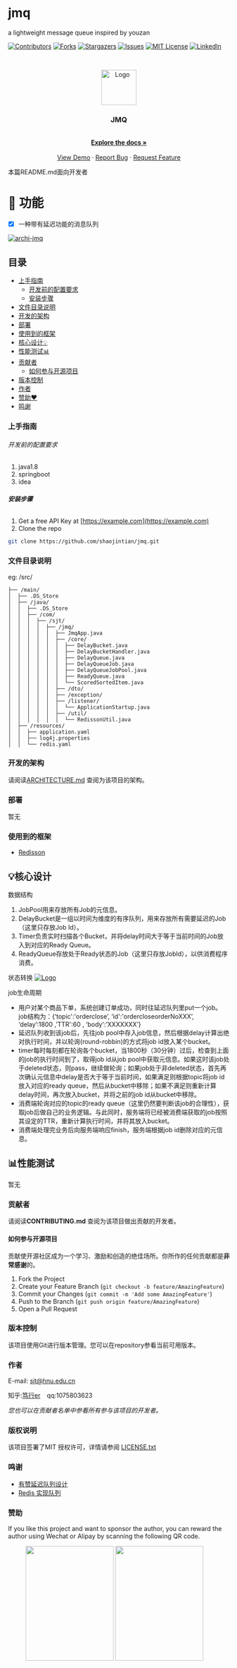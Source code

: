 # jmq

a lightweight message queue  inspired by youzan

<!-- PROJECT SHIELDS -->

[![Contributors][contributors-shield]][contributors-url]
[![Forks][forks-shield]][forks-url]
[![Stargazers][stars-shield]][stars-url]
[![Issues][issues-shield]][issues-url]
[![MIT License][license-shield]][license-url]
[![LinkedIn][linkedin-shield]][linkedin-url]




<!-- PROJECT LOGO -->
<br />

<p align="center">
  <a href="https://github.com/shaojintian/jmq/">
    <img src="docs/images/logo.png" alt="Logo" width="80" height="80">
  </a>

  <h3 align="center">JMQ</h3>
  <p align="center">
    <br />
    <a href="https://github.com/shaojintian/jmq"><strong>Explore the docs »</strong></a>
    <br />
    <br />
    <a href="https://github.com/shaojintian/jmq"> View Demo</a>
    ·
    <a href="https://github.com/shaojintian/jmq/issues">Report Bug</a>
    ·
    <a href="https://github.com/shaojintian/jmq/issues">Request Feature</a>
  </p>

</p>

 本篇README.md面向开发者 

# 🚀 功能

- [x] 一种带有延迟功能的消息队列

<a href="https://github.com/shaojintian/jmq/">
    <img src="docs/images/delay-queue.png" alt="archi-jmq">
</a>



## 目录

- [上手指南](#上手指南)
  - [开发前的配置要求](#开发前的配置要求)
  - [安装步骤](#安装步骤)
- [文件目录说明](#文件目录说明)
- [开发的架构](#开发的架构)
- [部署](#部署)
- [使用到的框架](#使用到的框架)
- [核心设计💡](#核心设计)
- [性能测试📊](#性能测试)
- [贡献者](#贡献者)
  - [如何参与开源项目](#如何参与开源项目)
- [版本控制](#版本控制)
- [作者](#作者)
- [赞助❤](#赞助)
- [鸣谢](#鸣谢)

### 上手指南



###### 开发前的配置要求

1. java1.8
2. springboot
3. idea

###### **安装步骤**

1. Get a free API Key at [https://example.com](https://example.com)
2. Clone the repo

```sh
git clone https://github.com/shaojintian/jmq.git
```

### 文件目录说明

eg:
/src/
```
├── /main/
│  ├── .DS_Store
│  ├── /java/
│  │  ├── .DS_Store
│  │  ├── /com/
│  │  │  ├── /sjt/
│  │  │  │  ├── /jmq/
│  │  │  │  │  ├── JmqApp.java
│  │  │  │  │  ├── /core/
│  │  │  │  │  │  ├── DelayBucket.java
│  │  │  │  │  │  ├── DelayBucketHandler.java
│  │  │  │  │  │  ├── DelayQueue.java
│  │  │  │  │  │  ├── DelayQueueJob.java
│  │  │  │  │  │  ├── DelayQueueJobPool.java
│  │  │  │  │  │  ├── ReadyQueue.java
│  │  │  │  │  │  └── ScoredSortedItem.java
│  │  │  │  │  ├── /dto/
│  │  │  │  │  ├── /exception/
│  │  │  │  │  ├── /listener/
│  │  │  │  │  │  └── ApplicationStartup.java
│  │  │  │  │  ├── /util/
│  │  │  │  │  │  └── RedissonUtil.java
│  ├── /resources/
│  │  ├── application.yaml
│  │  ├── log4j.properties
│  │  └── redis.yaml

```



### 开发的架构 

请阅读[ARCHITECTURE.md](https://github.com/shaojintian/jmq/blob/master/ARCHITECTURE.md) 查阅为该项目的架构。

### 部署

暂无

### 使用到的框架

- [Redisson](https://redisson.org/)



## 💡核心设计

数据结构
1. JobPool用来存放所有Job的元信息。
2. DelayBucket是一组以时间为维度的有序队列，用来存放所有需要延迟的Job（这里只存放Job Id）。
3. Timer负责实时扫描各个Bucket，并将delay时间大于等于当前时间的Job放入到对应的Ready Queue。
3. ReadyQueue存放处于Ready状态的Job（这里只存放JobId），以供消费程序消费。

状态转换
<a href="https://github.com/shaojintian/jmq/">
    <img src="docs/images/job-state.png" alt="Logo">
</a>

job生命周期

- 用户对某个商品下单，系统创建订单成功，同时往延迟队列里put一个job。job结构为：{‘topic':'orderclose’, ‘id':'ordercloseorderNoXXX’, ‘delay’:1800 ,’TTR':60 , ‘body':’XXXXXXX’}
- 延迟队列收到该job后，先往job pool中存入job信息，然后根据delay计算出绝对执行时间，并以轮询(round-robbin)的方式将job id放入某个bucket。
- timer每时每刻都在轮询各个bucket，当1800秒（30分钟）过后，检查到上面的job的执行时间到了，取得job id从job pool中获取元信息。如果这时该job处于deleted状态，则pass，继续做轮询；如果job处于非deleted状态，首先再次确认元信息中delay是否大于等于当前时间，如果满足则根据topic将job id放入对应的ready queue，然后从bucket中移除；如果不满足则重新计算delay时间，再次放入bucket，并将之前的job id从bucket中移除。
- 消费端轮询对应的topic的ready queue（这里仍然要判断该job的合理性），获取job后做自己的业务逻辑。与此同时，服务端将已经被消费端获取的job按照其设定的TTR，重新计算执行时间，并将其放入bucket。
- 消费端处理完业务后向服务端响应finish，服务端根据job id删除对应的元信息。

## 📊性能测试

 暂无


### 贡献者

请阅读**CONTRIBUTING.md** 查阅为该项目做出贡献的开发者。

#### 如何参与开源项目

贡献使开源社区成为一个学习、激励和创造的绝佳场所。你所作的任何贡献都是**非常感谢**的。

1. Fork the Project
2. Create your Feature Branch (`git checkout -b feature/AmazingFeature`)
3. Commit your Changes (`git commit -m 'Add some AmazingFeature'`)
4. Push to the Branch (`git push origin feature/AmazingFeature`)
5. Open a Pull Request



### 版本控制

该项目使用Git进行版本管理。您可以在repository参看当前可用版本。

### 作者

E-mail: sjt@hnu.edu.cn

知乎:[笃行er](https://www.zhihu.com/people/sjt_ai/activities)  &ensp; qq:1075803623    

 *您也可以在贡献者名单中参看所有参与该项目的开发者。*

### 版权说明

该项目签署了MIT 授权许可，详情请参阅 [LICENSE.txt](https://github.com/shaojintian/jmq/blob/master/LICENSE.txt)

### 鸣谢

- [有赞延迟队列设计](https://tech.youzan.com/queuing_delay/)
- [Redis 实现队列](https://segmentfault.com/a/1190000011084493)

### 赞助

If you like this project and want to sponsor the author, you can reward the author using Wechat or Alipay by scanning the following QR code.

<figure class="half">
  <img src="docs/images/reward_wechat.png" width="200" height="260"/>
  <img src="docs/images/reward_alipay.png" width="200" height="260"/>
</figure>
<!-- links -->

[your-project-path]: shaojintian/jmq
[contributors-shield]: https://img.shields.io/github/contributors/shaojintian/jmq.svg?style=flat-square
[contributors-url]: https://github.com/shaojintian/jmq/graphs/contributors
[forks-shield]: https://img.shields.io/github/forks/shaojintian/jmq.svg?style=flat-square
[forks-url]: https://github.com/shaojintian/jmq/network/members
[stars-shield]: https://img.shields.io/github/stars/shaojintian/jmq.svg?style=flat-square
[stars-url]: https://github.com/shaojintian/jmq/stargazers
[issues-shield]: https://img.shields.io/github/issues/shaojintian/jmq.svg?style=flat-square
[issues-url]: https://img.shields.io/github/issues/shaojintian/jmq.svg
[license-shield]: https://img.shields.io/github/license/shaojintian/jmq.svg?style=flat-square
[license-url]: https://github.com/shaojintian/jmq/blob/master/LICENSE.txt
[linkedin-shield]: https://img.shields.io/badge/-LinkedIn-black.svg?style=flat-square&logo=linkedin&colorB=555
[linkedin-url]: https://linkedin.com/in/shaojintian
